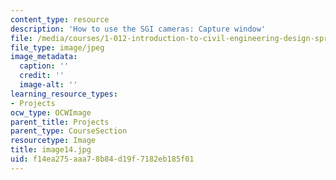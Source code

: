 ```yaml
---
content_type: resource
description: 'How to use the SGI cameras: Capture window'
file: /media/courses/1-012-introduction-to-civil-engineering-design-spring-2002/f14ea275aaa78b84d19f7182eb185f01_image14.jpg
file_type: image/jpeg
image_metadata:
  caption: ''
  credit: ''
  image-alt: ''
learning_resource_types:
- Projects
ocw_type: OCWImage
parent_title: Projects
parent_type: CourseSection
resourcetype: Image
title: image14.jpg
uid: f14ea275-aaa7-8b84-d19f-7182eb185f01
---
```

